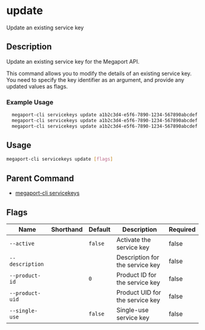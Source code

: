 # update

Update an existing service key

## Description

Update an existing service key for the Megaport API.

This command allows you to modify the details of an existing service key. You need to specify the key identifier as an argument, and provide any updated values as flags.

### Example Usage

```sh
  megaport-cli servicekeys update a1b2c3d4-e5f6-7890-1234-567890abcdef --description "Updated description"
  megaport-cli servicekeys update a1b2c3d4-e5f6-7890-1234-567890abcdef --active
  megaport-cli servicekeys update a1b2c3d4-e5f6-7890-1234-567890abcdef --product-uid "new-product-uid"
```

## Usage

```sh
megaport-cli servicekeys update [flags]
```


## Parent Command

* [megaport-cli servicekeys](megaport-cli_servicekeys.md)
## Flags

| Name | Shorthand | Default | Description | Required |
|------|-----------|---------|-------------|----------|
| `--active` |  | `false` | Activate the service key | false |
| `--description` |  |  | Description for the service key | false |
| `--product-id` |  | `0` | Product ID for the service key | false |
| `--product-uid` |  |  | Product UID for the service key | false |
| `--single-use` |  | `false` | Single-use service key | false |

